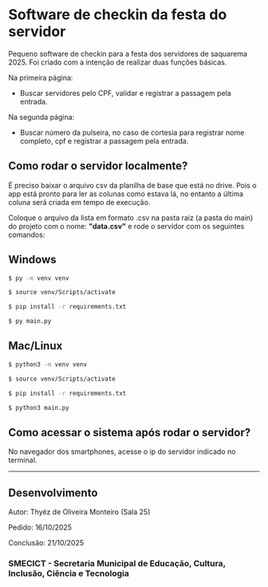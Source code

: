 # Software de checkin da festa do servidor

Pequeno software de checkin para a festa dos servidores de saquarema 2025. Foi criado com a intenção de realizar duas funções básicas.

Na primeira página:
- Buscar servidores pelo CPF, validar e registrar a passagem pela entrada.

Na segunda página:
- Buscar número da pulseira, no caso de cortesia para registrar nome completo, cpf e registrar a passagem pela entrada.

## Como rodar o servidor localmente?

É preciso baixar o arquivo csv da planilha de base que está no drive. Pois o app está pronto para ler as colunas como estava lá, no entanto a última coluna será criada em tempo de execução.

Coloque o arquivo da lista em formato .csv na pasta raiz (a pasta do main) do projeto com o nome: **"data.csv"** e rode o servidor com os seguintes comandos:

## Windows
```bash
$ py -m venv venv

$ source venv/Scripts/activate

$ pip install -r requirements.txt

$ py main.py
```

## Mac/Linux
```bash
$ python3 -m venv venv

$ source venv/Scripts/activate

$ pip install -r requirements.txt

$ python3 main.py
```

## Como acessar o sistema após rodar o servidor?

No navegador dos smartphones, acesse o ip do servidor indicado no terminal.

---
## Desenvolvimento

Autor: Thyéz de Oliveira Monteiro (Sala 25)

Pedido: 16/10/2025

Conclusão: 21/10/2025

### SMECICT - Secretaria Municipal de Educação, Cultura, Inclusão, Ciência e Tecnologia 